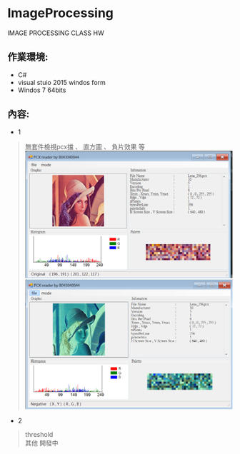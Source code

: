 # ImageProcessing
IMAGE PROCESSING CLASS HW

作業環境:
---
+ C# <br/>
+ visual stuio 2015 windos form
+ Windos 7 64bits <br/>

內容:
-----
+ 1 <br/>
> 無套件檢視pcx擋 、 直方圖 、 負片效果 等 <br/>
![HW1 demo1](view1.PNG)
![HW1 demo2](view2.PNG)
+ 2 <br/>
> threshold <br/>
> 其他 開發中 <br/>
